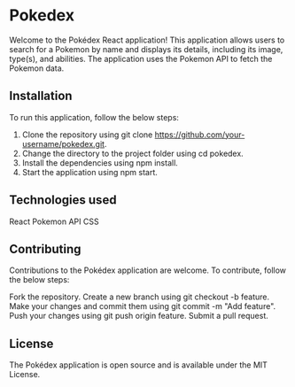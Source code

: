 # Pokedex

Welcome to the Pokédex React application! This application allows users to search for a Pokemon by name and displays its details, including its image, type(s), and abilities. The application uses the Pokemon API to fetch the Pokemon data.

## Installation

To run this application, follow the below steps:

1. Clone the repository using git clone https://github.com/your-username/pokedex.git.
2. Change the directory to the project folder using cd pokedex.
3. Install the dependencies using npm install.
4. Start the application using npm start.

## Technologies used

React
Pokemon API
CSS

## Contributing
Contributions to the Pokédex application are welcome. To contribute, follow the below steps:

Fork the repository.
Create a new branch using git checkout -b feature.
Make your changes and commit them using git commit -m "Add feature".
Push your changes using git push origin feature.
Submit a pull request.
## License
The Pokédex application is open source and is available under the MIT License.